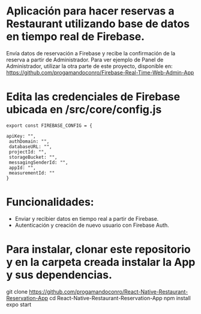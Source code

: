 # Aplicación para hacer reservas a Restaurant utilizando base de datos en tiempo real de Firebase. 

Envía datos de reservación a Firebase y recibe la confirmación de la reserva a partir de Administrador. Para ver ejemplo de Panel de Administrador, utilizar la otra parte de este proyecto, disponible en:
https://github.com/progamandoconro/Firebase-Real-Time-Web-Admin-App 

# Edita las credenciales de Firebase ubicada en /src/core/config.js
 
    export const FIREBASE_CONFIG = {

    apiKey: "",
     authDomain: "",
     databaseURL: "",
     projectId: "",
     storageBucket: "",
     messagingSenderId: "",
     appId: "",
     measurementId: ""
    }

# Funcionalidades:

* Enviar y recibier datos en tiempo real a partir de Firebase.
* Autenticación y creación de nuevo usuario con Firebase Auth.

# Para instalar, clonar este repositorio y en la carpeta creada instalar la App y sus dependencias.

   git clone https://github.com/progamandoconro/React-Native-Restaurant-Reservation-App 
   cd React-Native-Restaurant-Reservation-App
   npm install
   expo start
   
 
